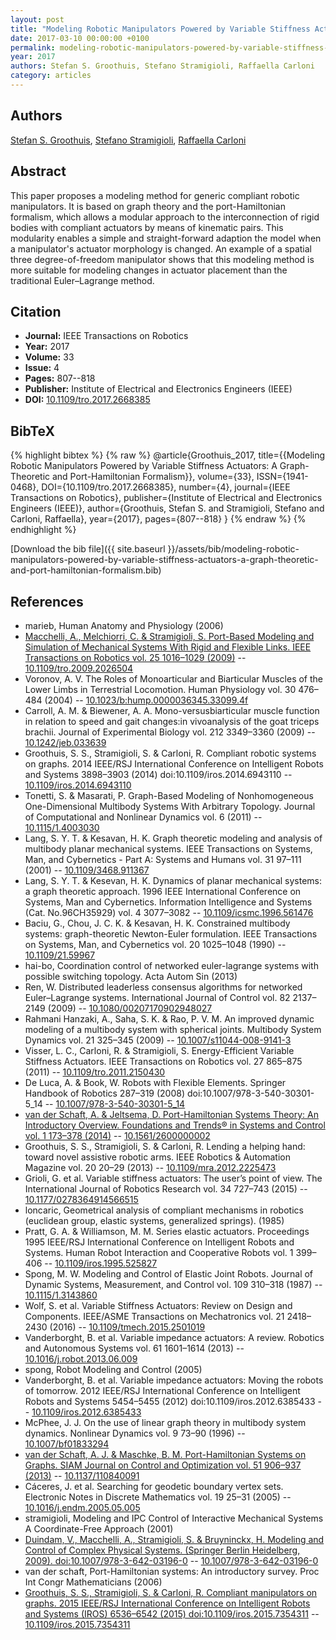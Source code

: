 ```yaml
---
layout: post
title: "Modeling Robotic Manipulators Powered by Variable Stiffness Actuators: A Graph-Theoretic and Port-Hamiltonian Formalism"
date: 2017-03-10 00:00:00 +0100
permalink: modeling-robotic-manipulators-powered-by-variable-stiffness-actuators-a-graph-theoretic-and-port-hamiltonian-formalism
year: 2017
authors: Stefan S. Groothuis, Stefano Stramigioli, Raffaella Carloni
category: articles
---
```

 
## Authors
[Stefan S. Groothuis](authors/stefan-s-groothuis), [Stefano Stramigioli](authors/stefano-stramigioli), [Raffaella Carloni](authors/raffaella-carloni)
 
## Abstract
This paper proposes a modeling method for generic compliant robotic manipulators. It is based on graph theory and the port-Hamiltonian formalism, which allows a modular approach to the interconnection of rigid bodies with compliant actuators by means of kinematic pairs. This modularity enables a simple and straight-forward adaption the model when a manipulator's actuator morphology is changed. An example of a spatial three degree-of-freedom manipulator shows that this modeling method is more suitable for modeling changes in actuator placement than the traditional Euler–Lagrange method.
 
## Citation
- **Journal:** IEEE Transactions on Robotics
- **Year:** 2017
- **Volume:** 33
- **Issue:** 4
- **Pages:** 807--818
- **Publisher:** Institute of Electrical and Electronics Engineers (IEEE)
- **DOI:** [10.1109/tro.2017.2668385](https://doi.org/10.1109/tro.2017.2668385)
 
## BibTeX
{% highlight bibtex %}
{% raw %}
@article{Groothuis_2017,
  title={{Modeling Robotic Manipulators Powered by Variable Stiffness Actuators: A Graph-Theoretic and Port-Hamiltonian Formalism}},
  volume={33},
  ISSN={1941-0468},
  DOI={10.1109/tro.2017.2668385},
  number={4},
  journal={IEEE Transactions on Robotics},
  publisher={Institute of Electrical and Electronics Engineers (IEEE)},
  author={Groothuis, Stefan S. and Stramigioli, Stefano and Carloni, Raffaella},
  year={2017},
  pages={807--818}
}
{% endraw %}
{% endhighlight %}
 
[Download the bib file]({{ site.baseurl }}/assets/bib/modeling-robotic-manipulators-powered-by-variable-stiffness-actuators-a-graph-theoretic-and-port-hamiltonian-formalism.bib)
 
## References
- marieb, Human Anatomy and Physiology (2006)
- [Macchelli, A., Melchiorri, C. & Stramigioli, S. Port-Based Modeling and Simulation of Mechanical Systems With Rigid and Flexible Links. IEEE Transactions on Robotics vol. 25 1016–1029 (2009)](port-based-modeling-and-simulation-of-mechanical-systems-with-rigid-and-flexible-links) -- [10.1109/tro.2009.2026504](https://doi.org/10.1109/tro.2009.2026504)
- Voronov, A. V. The Roles of Monoarticular and Biarticular Muscles of the Lower Limbs in Terrestrial Locomotion. Human Physiology vol. 30 476–484 (2004) -- [10.1023/b:hump.0000036345.33099.4f](https://doi.org/10.1023/b:hump.0000036345.33099.4f)
- Carroll, A. M. & Biewener, A. A. Mono-versusbiarticular muscle function in relation to speed and gait changes:in vivoanalysis of the goat triceps brachii. Journal of Experimental Biology vol. 212 3349–3360 (2009) -- [10.1242/jeb.033639](https://doi.org/10.1242/jeb.033639)
- Groothuis, S. S., Stramigioli, S. & Carloni, R. Compliant robotic systems on graphs. 2014 IEEE/RSJ International Conference on Intelligent Robots and Systems 3898–3903 (2014) doi:10.1109/iros.2014.6943110 -- [10.1109/iros.2014.6943110](https://doi.org/10.1109/iros.2014.6943110)
- Tonetti, S. & Masarati, P. Graph-Based Modeling of Nonhomogeneous One-Dimensional Multibody Systems With Arbitrary Topology. Journal of Computational and Nonlinear Dynamics vol. 6 (2011) -- [10.1115/1.4003030](https://doi.org/10.1115/1.4003030)
- Lang, S. Y. T. & Kesavan, H. K. Graph theoretic modeling and analysis of multibody planar mechanical systems. IEEE Transactions on Systems, Man, and Cybernetics - Part A: Systems and Humans vol. 31 97–111 (2001) -- [10.1109/3468.911367](https://doi.org/10.1109/3468.911367)
- Lang, S. Y. T. & Kesevan, H. K. Dynamics of planar mechanical systems: a graph theoretic approach. 1996 IEEE International Conference on Systems, Man and Cybernetics. Information Intelligence and Systems (Cat. No.96CH35929) vol. 4 3077–3082 -- [10.1109/icsmc.1996.561476](https://doi.org/10.1109/icsmc.1996.561476)
- Baciu, G., Chou, J. C. K. & Kesavan, H. K. Constrained multibody systems: graph-theoretic Newton-Euler formulation. IEEE Transactions on Systems, Man, and Cybernetics vol. 20 1025–1048 (1990) -- [10.1109/21.59967](https://doi.org/10.1109/21.59967)
- hai-bo, Coordination control of networked euler-lagrange systems with possible switching topology. Acta Autom Sin (2013)
- Ren, W. Distributed leaderless consensus algorithms for networked Euler–Lagrange systems. International Journal of Control vol. 82 2137–2149 (2009) -- [10.1080/00207170902948027](https://doi.org/10.1080/00207170902948027)
- Rahmani Hanzaki, A., Saha, S. K. & Rao, P. V. M. An improved dynamic modeling of a multibody system with spherical joints. Multibody System Dynamics vol. 21 325–345 (2009) -- [10.1007/s11044-008-9141-3](https://doi.org/10.1007/s11044-008-9141-3)
- Visser, L. C., Carloni, R. & Stramigioli, S. Energy-Efficient Variable Stiffness Actuators. IEEE Transactions on Robotics vol. 27 865–875 (2011) -- [10.1109/tro.2011.2150430](https://doi.org/10.1109/tro.2011.2150430)
- De Luca, A. & Book, W. Robots with Flexible Elements. Springer Handbook of Robotics 287–319 (2008) doi:10.1007/978-3-540-30301-5_14 -- [10.1007/978-3-540-30301-5_14](https://doi.org/10.1007/978-3-540-30301-5_14)
- [van der Schaft, A. & Jeltsema, D. Port-Hamiltonian Systems Theory: An Introductory Overview. Foundations and Trends® in Systems and Control vol. 1 173–378 (2014)](port-hamiltonian-systems-theory-an-introductory-overview) -- [10.1561/2600000002](https://doi.org/10.1561/2600000002)
- Groothuis, S. S., Stramigioli, S. & Carloni, R. Lending a helping hand: toward novel assistive robotic arms. IEEE Robotics &amp; Automation Magazine vol. 20 20–29 (2013) -- [10.1109/mra.2012.2225473](https://doi.org/10.1109/mra.2012.2225473)
- Grioli, G. et al. Variable stiffness actuators: The user’s point of view. The International Journal of Robotics Research vol. 34 727–743 (2015) -- [10.1177/0278364914566515](https://doi.org/10.1177/0278364914566515)
- loncaric, Geometrical analysis of compliant mechanisms in robotics (euclidean group, elastic systems, generalized springs). (1985)
- Pratt, G. A. & Williamson, M. M. Series elastic actuators. Proceedings 1995 IEEE/RSJ International Conference on Intelligent Robots and Systems. Human Robot Interaction and Cooperative Robots vol. 1 399–406 -- [10.1109/iros.1995.525827](https://doi.org/10.1109/iros.1995.525827)
- Spong, M. W. Modeling and Control of Elastic Joint Robots. Journal of Dynamic Systems, Measurement, and Control vol. 109 310–318 (1987) -- [10.1115/1.3143860](https://doi.org/10.1115/1.3143860)
- Wolf, S. et al. Variable Stiffness Actuators: Review on Design and Components. IEEE/ASME Transactions on Mechatronics vol. 21 2418–2430 (2016) -- [10.1109/tmech.2015.2501019](https://doi.org/10.1109/tmech.2015.2501019)
- Vanderborght, B. et al. Variable impedance actuators: A review. Robotics and Autonomous Systems vol. 61 1601–1614 (2013) -- [10.1016/j.robot.2013.06.009](https://doi.org/10.1016/j.robot.2013.06.009)
- spong, Robot Modeling and Control (2005)
- Vanderborght, B. et al. Variable impedance actuators: Moving the robots of tomorrow. 2012 IEEE/RSJ International Conference on Intelligent Robots and Systems 5454–5455 (2012) doi:10.1109/iros.2012.6385433 -- [10.1109/iros.2012.6385433](https://doi.org/10.1109/iros.2012.6385433)
- McPhee, J. J. On the use of linear graph theory in multibody system dynamics. Nonlinear Dynamics vol. 9 73–90 (1996) -- [10.1007/bf01833294](https://doi.org/10.1007/bf01833294)
- [van der Schaft, A. J. & Maschke, B. M. Port-Hamiltonian Systems on Graphs. SIAM Journal on Control and Optimization vol. 51 906–937 (2013)](port-hamiltonian-systems-on-graphs) -- [10.1137/110840091](https://doi.org/10.1137/110840091)
- Cáceres, J. et al. Searching for geodetic boundary vertex sets. Electronic Notes in Discrete Mathematics vol. 19 25–31 (2005) -- [10.1016/j.endm.2005.05.005](https://doi.org/10.1016/j.endm.2005.05.005)
- stramigioli, Modeling and IPC Control of Interactive Mechanical Systems A Coordinate-Free Approach (2001)
- [Duindam, V., Macchelli, A., Stramigioli, S. & Bruyninckx, H. Modeling and Control of Complex Physical Systems. (Springer Berlin Heidelberg, 2009). doi:10.1007/978-3-642-03196-0](modeling-and-control-of-complex-physical-systems) -- [10.1007/978-3-642-03196-0](https://doi.org/10.1007/978-3-642-03196-0)
- van der schaft, Port-Hamiltonian systems: An introductory survey. Proc Int Congr Mathematicians (2006)
- [Groothuis, S. S., Stramigioli, S. & Carloni, R. Compliant manipulators on graphs. 2015 IEEE/RSJ International Conference on Intelligent Robots and Systems (IROS) 6536–6542 (2015) doi:10.1109/iros.2015.7354311](compliant-manipulators-on-graphs) -- [10.1109/iros.2015.7354311](https://doi.org/10.1109/iros.2015.7354311)

